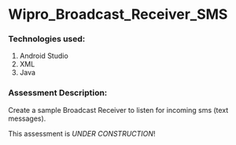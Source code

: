# Wipro_Broadcast_Receiver_SMS

### Technologies used:
1. Android Studio
2. XML
3. Java

### Assessment Description:
Create a sample Broadcast Receiver to listen for incoming sms (text messages).

This assessment is *UNDER CONSTRUCTION*!
